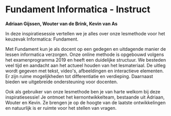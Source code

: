 # Fundament Informatica - Instruct

**Adriaan Gijssen, Wouter van de Brink, Kevin van As**

In deze inspiratiesessie vertellen we je alles over onze lesmethode voor het
keuzevak Informatica: Fundament.

Met Fundament kun je als docent op een gedegen en uitdagende manier de lessen
informatica verzorgen. Onze online methode is opgebouwd volgens het
examenprogramma 2019 en heeft een duidelijke structuur. We besteden veel tijd
en aandacht aan het actueel houden van het lesmateriaal. De uitleg wordt
gegeven met tekst, video's, afbeeldingen en interactieve elementen. Er zijn
ruime mogelijkheden tot differentiatie en verdieping. Daarnaast bieden we
uitgebreide ondersteuning voor docenten.

Ook als gebruiker van onze lesmethode ben je van harte welkom bij deze
inspiratiesessie! Je ontmoet het kernontwikkelteam, bestaande uit Adriaan,
Wouter en Kevin. Ze brengen je op de hoogte van de laatste ontwikkelingen en
natuurlijk is er ruimte voor het stellen van vragen.